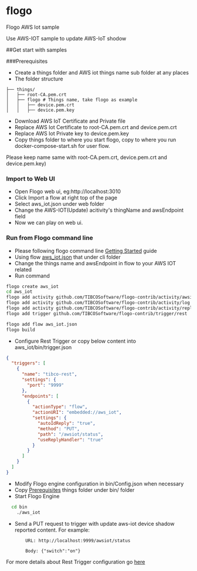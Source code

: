 # flogo
Flogo AWS Iot sample

Use AWS-IOT sample to update AWS-IoT shodow

##Get start with samples

###Prerequisites

* Create a things folder and AWS iot things name sub folder at any places
* The folder structure
```
├── things/
│   ├── root-CA.pem.crt
│   ├── flogo # Things name, take flogo as example
│   │   ├── device.pem.crt
│   │   ├── device.pem.key
```
* Download AWS IoT Certificate and Private file
* Replace AWS Iot Certificate to root-CA.pem.crt and device.pem.crt
* Replace AWS Iot Private key to device.pem.key
* Copy things folder to where you start flogo, copy to where you run docker-compose-start.sh for user flow.

Please keep name same with root-CA.pem.crt, device.pem.crt and device.pem.key)


### Import to Web UI
	
* Open Flogo web ui, eg:http://localhost:3010
* Click Import a flow at right top of the page
* Select aws_iot.json under web folder
* Change the AWS-IOT(Update) acitivity's thingName and awsEndpoint field 
* Now we can play on web ui.


### Run from Flogo command line

* Please following flogo command line [Getting Started](https://github.com/TIBCOSoftware/flogo-cli#getting-started) guide
* Using flow [aws_iot.json](https://github.com/TIBCOSoftware/flogo/blob/master/samples/aws_iot/cli/aws_iot.json) that under cli folder
* Change the things name and awsEndpoint in flow to your AWS IOT related
* Run command

```bash
flogo create aws_iot
cd aws_iot
flogo add activity github.com/TIBCOSoftware/flogo-contrib/activity/awsiot
flogo add activity github.com/TIBCOSoftware/flogo-contrib/activity/log
flogo add activity github.com/TIBCOSoftware/flogo-contrib/activity/reply
flogo add trigger github.com/TIBCOSoftware/flogo-contrib/trigger/rest

flogo add flow aws_iot.json
flogo build

```
	
* Configure Rest Trigger or copy below content into aws_iot/bin/trigger.json

```json
{
  "triggers": [
    {
      "name": "tibco-rest",
      "settings": {
        "port": "9999"
      },
      "endpoints": [
        {
          "actionType": "flow",
          "actionURI": "embedded://aws_iot",
          "settings": {
            "autoIdReply": "true",
            "method": "PUT",
            "path": "/awsiot/status",
            "useReplyHandler": "true"
          }
        }
      ]
    }
  ]
}
```

* Modify Flogo engine configuration in bin/Config.json when necessary
* Copy [Prerequisites](#Prerequisites) things folder under bin/ folder
* Start Flogo Engine 
```bash
  cd bin
	./aws_iot
```
* Send a PUT request to trigger with update aws-iot device shadow reported content.
    For example:
    ```
        URL: http://localhost:9999/awsiot/status
        
        Body: {"switch":"on"} 
    ```


For more details about Rest Trigger configuration go [here](https://github.com/TIBCOSoftware/flogo-contrib/tree/master/trigger/rest#example-configurations)